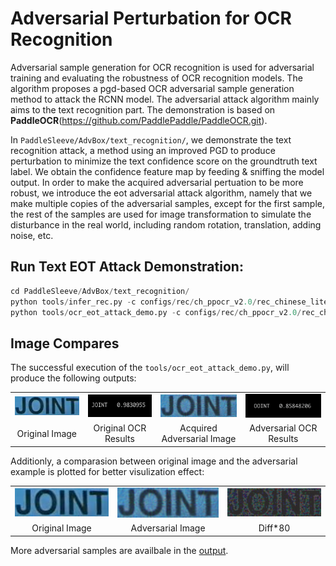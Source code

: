 # Adversarial Perturbation for OCR Recognition
Adversarial sample generation for OCR recognition is used for adversarial training and evaluating the robustness 
of OCR recognition models. The algorithm proposes a pgd-based OCR adversarial sample generation method to attack 
the RCNN model. The adversarial attack algorithm mainly aims to the text recognition part. The demonstration is based on 
**PaddleOCR**(https://github.com/PaddlePaddle/PaddleOCR.git). 


In `PaddleSleeve/AdvBox/text_recognition/`, we demonstrate the text recognition attack, a method using an improved PGD to produce 
perturbation to minimize the text confidence score on the groundtruth text label. We obtain the confidence feature map by feeding & sniffing 
the model output. In order to make the acquired adversarial pertuation to be more robust, we introduce the eot adversarial attack algorithm, namely that 
we make multiple copies of the adversarial samples, except for the first sample, the rest of the samples are used for image transformation to simulate 
the disturbance in the real world, including random rotation, translation, adding noise, etc.


## Run Text EOT Attack Demonstration:

```python
cd PaddleSleeve/AdvBox/text_recognition/
python tools/infer_rec.py -c configs/rec/ch_ppocr_v2.0/rec_chinese_lite_train_v2.0.yml -o           Global.pretrained_model=./ch_ppocr_mobile_v2.0_rec_train/best_accuracy.pdparams Global.load_static_weights=false Global.infer_img=./imgs_words/word_1.png
python tools/ocr_eot_attack_demo.py -c configs/rec/ch_ppocr_v2.0/rec_chinese_lite_train_v2.0.yml -o   Global.pretrained_model=./ch_ppocr_mobile_v2.0_rec_train/best_accuracy.pdparams Global.load_static_weights=false Global.infer_img=./imgs_words/word_1.png
```

## Image Compares

The successful execution of the `tools/ocr_eot_attack_demo.py`, will produce the following outputs:

<table align="center">
<tr>
    <td align="center"><img src="./imgs_words/word_1.png" width=300></td>
    <td align="center"><img src="./output/output.png" width=300></td>
    <td align="center"><img src="./output/adv_img_vis_OOINT.png" width=300></td>
    <td align="center"><img src="./output/output_OOINT.png" width=300></td>
</tr>

<tr>
    <td align="center">Original Image</td>
    <td align="center">Original OCR Results</td>
    <td align="center">Acquired Adversarial Image </td>
    <td align="center">Adversarial OCR Results </td>
</tr>
</table>

Additionly, a comparasion between original image and the adversarial example is plotted for better visulization effect:
 
<table align="center">
<tr>
    <td align="center"><img src="./imgs_words/word_1.png" width=250></td>
    <td align="center"><img src="./output/adv_img_vis_OOINT.png" width=250></td>
    <td align="center"><img src="./output/diff.png" width=250></td>
</tr>

<tr>
    <td align="center">Original Image</td>
    <td align="center">Adversarial Image</td>
    <td align="center">Diff*80</td>
</tr>
</table>

More adversarial samples are availbale in the [output](./output).
